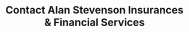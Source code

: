 ---
title: "Contact Alan Stevenson Insurances & Financial Services"
description: "Get in touch with us and find out more about our contact information."
bannerh1: "Contact Us"
layout: contact
---